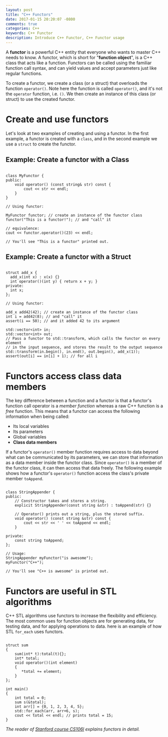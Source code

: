 ```yaml
---
layout: post
title: "C++ Functors"
date: 2017-01-15 20:20:07 -0800
comments: true
categories: C++
keywords: C++ Functor
description: Introduce C++ Functor, C++ Functor usage
---
```


A **functor** is a powerful C++ entity that everyone who wants to master C++ needs to know. A functor, which is short for "**function object**", is a C++ class that acts like a function. Functors can be called using the familiar function call syntax, and can yield values and accept parameters just like regular functions. 

To create a functor, we create a class (or a struct) that overloads the function ```operator()```. Note here the function is called ```operator()```, and it's not the ```operator``` function, i.e. ```()```. We then create an instance of this class (or struct) to use the created functor. 
 
# Create and use functors

Let's look at two examples of creating and using a functor. In the first example, a functor is created with a ```class```, and in the second example we use a ```struct``` to create the functor.  

<!--more--> 

## Example: Create a functor with a Class

```

class MyFunctor {
public:
    void operator() (const string& str) const {
        cout << str << endl;
    }
}

// Using functor:

MyFunctor functor; // create an instance of the functor class
functor("This is a functor!"); // and "call" it

// equivalence:
cout << functor.operator()(23) << endl;

// You'll see "This is a functor" printed out.

```

## Example: Create a functor with a Struct

```

struct add_x {
  add_x(int x) : x(x) {}
  int operator()(int y) { return x + y; }
private:
  int x;
};

// Using functor:

add_x add42(42); // create an instance of the functor class
int i = add42(8); // and "call" it
assert(i == 50); // and it added 42 to its argument

std::vector<int> in;
std::vector<int> out;
// Pass a functor to std::transform, which calls the functor on every element 
// in the input sequence, and stores the result to the output sequence
std::transform(in.begin(), in.end(), out.begin(), add_x(1)); 
assert(out[i] == in[i] + 1); // for all i

```

# Functors access class data members

The key difference between a function and a functor is that a functor's function call operator is a *member function* whereas a raw C++ function is a *free* function. This means that a functor can access the following information when being called:

* Its local variables
* Its parameters
* Global variables
* **Class data members**

If a functor's ```operator()``` member function requires access to data beyond what can be communicated by its parameters, we can store that information as a data member inside the functor class. Since ```operator()``` is a member of the functor class, it can then access that data freely. The following example shows how a functor's ```operator()``` function access the class's private member ```toAppend```. 

```

class StringAppender {
public:
    // Constructor takes and stores a string.
    explicit StringAppender(const string &str) : toAppend(str) {}
    
    // Operator() prints out a string, plus the stored suffix.
    void operator() (const string &str) const {
        cout << str << ' ' << toAppend << endl;
    }

private:
    const string toAppend;
};

// Usage:
StringAppender myFunctor("is awesome");
myFunctor("C++");

// You'll see "C++ is awesome" is printed out.

```

# Functors are useful in STL algorithms

C++ STL algorithms use functors to increase the flexibility and efficiency. The most common uses for function objects are for generating data, for testing data, and for applying operations to data. here is an example of how STL ```for_each``` uses functors.

```

struct sum
{
    sum(int* t):total(t){};
    int* total;
    void operator()(int element)
    {
       *total += element;
    }
};

int main()
{
    int total = 0;
    sum s(&total);
    int arr[] = {0, 1, 2, 3, 4, 5};
    std::for_each(arr, arr+6, s);
    cout << total << endl; // prints total = 15;
}

```

*The reader of [Stanford course CS106l](http://web.stanford.edu/class/cs106l/course-reader/Ch13_Functors.pdf) explains functors in detail.*